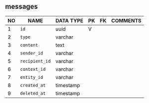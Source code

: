 
messages
----------------------------


NO | NAME | DATA TYPE | PK | FK | COMMENTS
---|------|-----------|----|----|-------------------
1|`id` | uuid | V |  | 
2|`type` | varchar |  |  | 
3|`content` | text |  |  | 
4|`sender_id` | varchar |  |  | 
5|`recipient_id` | varchar |  |  | 
6|`context_id` | varchar |  |  | 
7|`entity_id` | varchar |  |  | 
8|`created_at` | timestamp |  |  | 
9|`deleted_at` | timestamp |  |  | 
